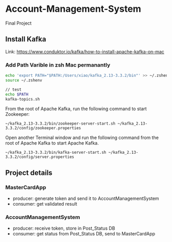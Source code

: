 # Account-Management-System
Final Project


## Install Kafka

Link: https://www.conduktor.io/kafka/how-to-install-apache-kafka-on-mac

### Add Path Varible in zsh Mac permanantly

```zsh
echo 'export PATH="$PATH:/Users/xiao/kafka_2.13-3.3.2/bin"' >> ~/.zshenv
source ~/.zshenv

// test
echo $PATH
kafka-topics.sh
```

From the root of Apache Kafka, run the following command to start Zookeeper:
```
~/kafka_2.13-3.3.2/bin/zookeeper-server-start.sh ~/kafka_2.13-3.3.2/config/zookeeper.properties
```
Open another Terminal window and run the following command from the root of Apache Kafka to start Apache Kafka.

```
~/kafka_2.13-3.3.2/bin/kafka-server-start.sh ~/kafka_2.13-3.3.2/config/server.properties
```


## Project details

### MasterCardApp
- producer: generate token and send it to AccountManagementSystem
- consumer: get validated result

### AccountManagementSystem
- producer: receive token, store in Post_Status DB
- consumer: get status from Post_Status DB, send to MasterCardApp


